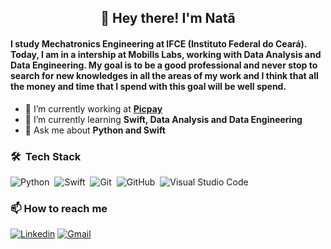 
<h2 align="center"> 👋 Hey there! I'm Natã </h2>

#### I study Mechatronics Engineering at IFCE (Instituto Federal do Ceará). Today, I am in a intership at Mobills Labs, working with Data Analysis and Data Engineering. My goal is to be a good professional and never stop to search for new knowledges in all the areas of my work and I think that all the money and time that I spend with this goal will be well spend.

- 🔭 I’m currently working at **[Picpay](https://picpay.com/)**
- 🌱 I’m currently learning **Swift, Data Analysis and Data Engineering**
- 💬 Ask me about **Python and Swift**

### 🛠 &nbsp;Tech Stack

![Python](https://img.shields.io/badge/-Python-05122A?style=flat&logo=python)&nbsp;
![Swift](https://img.shields.io/badge/-Swift-05122A?style=flat&logo=swift)&nbsp;
![Git](https://img.shields.io/badge/-Git-05122A?style=flat&logo=git)&nbsp;
![GitHub](https://img.shields.io/badge/-GitHub-05122A?style=flat&logo=github)&nbsp;
![Visual Studio Code](https://img.shields.io/badge/-Visual%20Studio%20Code-05122A?style=flat&logo=visual-studio-code&logoColor=007ACC)&nbsp;



### :mailbox: How to reach me
[![Linkedin](https://img.shields.io/badge/linkedin-%230077B5.svg?&style=for-the-badge&logo=linkedin&logoColor=white)](https://www.linkedin.com/in/nat%C3%A3-mamede-8921a81a2/)
[![Gmail](https://img.shields.io/badge/Gmail-D14836?style=for-the-badge&logo=gmail&logoColor=white)](mailto:natacarneiro1@gmail.com)

